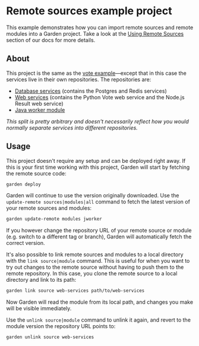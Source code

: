 # Remote sources example project

This example demonstrates how you can import remote sources and remote modules into a Garden project. Take a look at the [Using Remote Sources](https://docs.garden.io/advanced/using-remote-sources) section of our docs for more details.

## About

This project is the same as the [vote example](https://github.com/garden-io/garden/tree/v0.9.0-docfix.2/examples/vote)—except that in this case the services live in their own repositories. The repositories are:

* [Database services](https://github.com/garden-io/garden-example-remote-sources-db-services) (contains the Postgres and Redis services)
* [Web services](https://github.com/garden-io/garden-example-remote-sources-web-services) (contains the Python Vote web service and the Node.js Result web service)
* [Java worker module](https://github.com/garden-io/garden-example-remote-module-jworker)

_This split is pretty arbitrary and doesn't necessarily reflect how you would normally separate services into different repositories._

## Usage

This project doesn't require any setup and can be deployed right away. If this is your first time working with this project, Garden will start by fetching the remote source code:
```sh
garden deploy
```
Garden will continue to use the version originally downloaded. Use the `update-remote sources|modules|all` command to fetch the latest version of your remote sources and modules:
```sh
garden update-remote modules jworker
```
If you however change the repository URL of your remote source or module (e.g. switch to a different tag or branch), Garden will automatically fetch the correct version.

It's also possible to link remote sources and modules to a local directory with the `link source|module` command. This is useful for when you want to try out changes to the remote source without having to push them to the remote repository. In this case, you clone the remote source to a local directory and link to its path:
```sh
garden link source web-services path/to/web-services
```
Now Garden will read the module from its local path, and changes you make will be visible immediately.

Use the `unlink source|module` command to unlink it again, and revert to the module version the repository URL points to:
```sh
garden unlink source web-services
```
